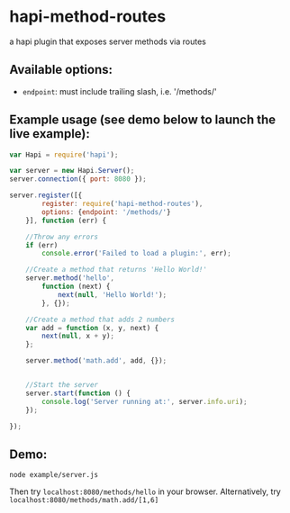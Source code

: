 # hapi-method-routes
a hapi plugin that exposes server methods via routes

## Available options:
* `endpoint`: must include trailing slash, i.e. '/methods/'


## Example usage (see demo below to launch the live example):
```js
var Hapi = require('hapi');

var server = new Hapi.Server();
server.connection({ port: 8080 });

server.register([{
		register: require('hapi-method-routes'), 
		options: {endpoint: '/methods/'}
	}], function (err) {

	//Throw any errors
    if (err)
        console.error('Failed to load a plugin:', err);

    //Create a method that returns 'Hello World!'
    server.method('hello', 
    	function (next) {
	    	next(null, 'Hello World!');
	    }, {});

    //Create a method that adds 2 numbers
    var add = function (x, y, next) {
	    next(null, x + y);
	};

    server.method('math.add', add, {});


    //Start the server
    server.start(function () {
	    console.log('Server running at:', server.info.uri);
	});

});
```

## Demo:
`node example/server.js`

Then try `localhost:8080/methods/hello` in your browser.
Alternatively, try `localhost:8080/methods/math.add/[1,6]`